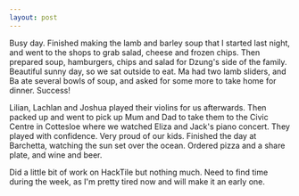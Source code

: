 ```yaml
---
layout: post
---
```


Busy day. Finished making the lamb and barley soup that I started last night,
and went to the shops to grab salad, cheese and frozen chips. Then prepared
soup, hamburgers, chips and salad for Dzung's side of the family. Beautiful
sunny day, so we sat outside to eat. Ma had two lamb sliders, and Ba ate several
bowls of soup, and asked for some more to take home for dinner. Success!

Lilian, Lachlan and Joshua played their violins for us afterwards. Then packed
up and went to pick up Mum and Dad to take them to the Civic Centre in Cottesloe
where we watched Eliza and Jack's piano concert. They played with confidence.
Very proud of our kids. Finished the day at Barchetta, watching the sun set over
the ocean. Ordered pizza and a share plate, and wine and beer.

Did a little bit of work on HackTile but nothing much. Need to find time during
the week, as I'm pretty tired now and will make it an early one.
